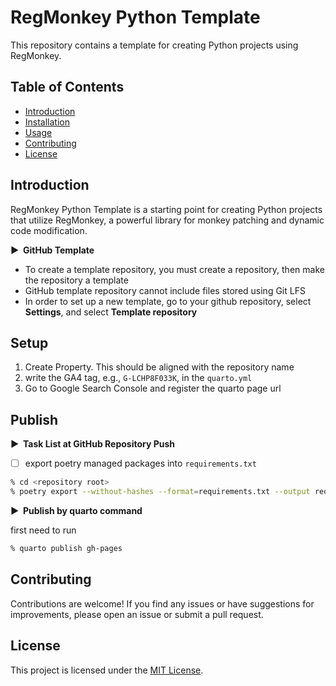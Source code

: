 # RegMonkey Python Template

This repository contains a template for creating Python projects using RegMonkey.

## Table of Contents

- [Introduction](#introduction)
- [Installation](#installation)
- [Usage](#usage)
- [Contributing](#contributing)
- [License](#license)

## Introduction

RegMonkey Python Template is a starting point for creating Python projects that utilize RegMonkey, a powerful library for monkey patching and dynamic code modification.

<strong > &#9654;&nbsp; GitHub Template</strong>

- To create a template repository, you must create a repository, then make the repository a template
- GitHub template repository cannot include files stored using Git LFS
- In order to set up a new template, go to your github repository, select **Settings**, and select **Template repository**

## Setup

1. Create Property. This should be aligned with the repository name
2. write the GA4 tag, e.g., `G-LCHP8F033K`, in the `quarto.yml`
3. Go to Google Search Console and register the quarto page url

## Publish

<strong > &#9654;&nbsp; Task List at GitHub Repository Push</strong>

- [ ] export poetry managed packages into `requirements.txt`

```zsh
% cd <repository root>
% poetry export --without-hashes --format=requirements.txt --output requirements.txt --with quarto_env
```

<strong > &#9654;&nbsp; Publish by quarto command</strong>

first need to run

```zsh
% quarto publish gh-pages
```

## Contributing

Contributions are welcome! If you find any issues or have suggestions for improvements, please open an issue or submit a pull request.

## License

This project is licensed under the [MIT License](LICENSE).
